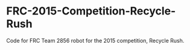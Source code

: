 FRC-2015-Competition-Recycle-Rush
=================================

Code for FRC Team 2856 robot for the 2015 competition, Recycle Rush.
